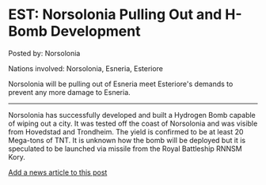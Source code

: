 # EST: Norsolonia Pulling Out and H-Bomb Development

Posted by: Norsolonia

Nations involved: Norsolonia, Esneria, Esteriore

Norsolonia will be pulling out of Esneria meet Esteriore's demands to prevent any more damage to Esneria.
__________________________________________________
Norsolonia has successfully developed and built a Hydrogen Bomb capable of wiping out a city. It was tested off the coast of Norsolonia and was visible from Hovedstad and Trondheim. The yield is confirmed to be at least 20 Mega-tons of TNT. It is unknown how the bomb will be deployed but it is speculated to be launched via missile from the Royal Battleship RNNSM Kory.

[Add a news article to this post](http://solborg.xyz/rp/admin.php?event=2016-09-26_norsolonia-pulling-out-and-h-bomb-development-norsolonia)

